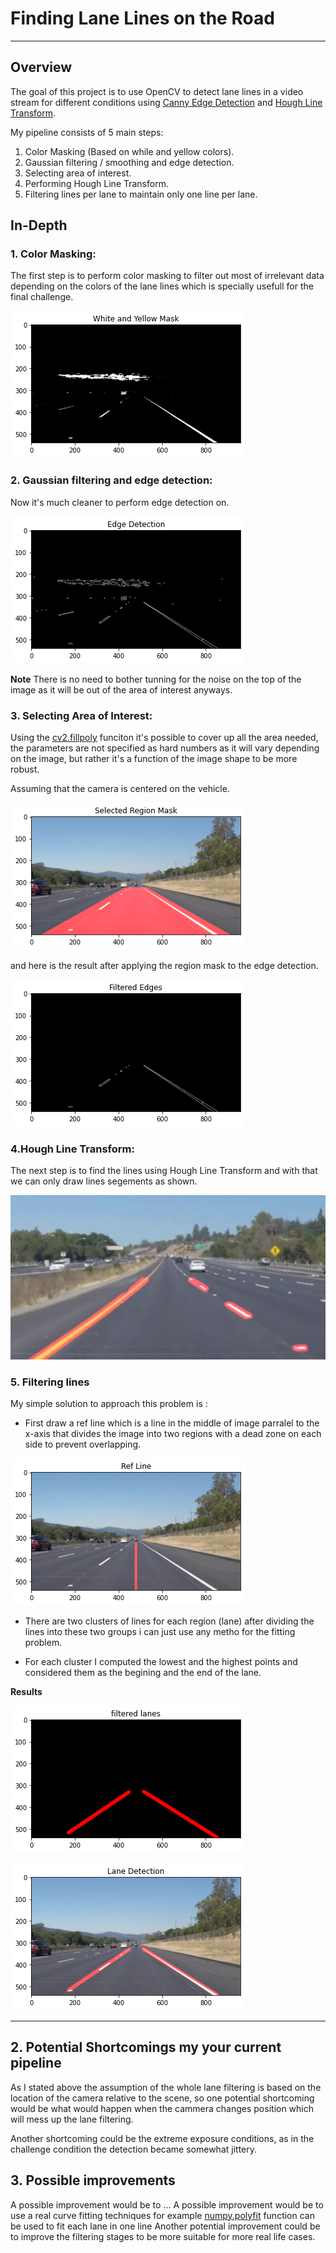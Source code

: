 # **Finding Lane Lines on the Road** 

---

## Overview

The goal of this project is to use OpenCV to detect lane lines in a video stream for different conditions using [Canny Edge Detection](https://en.wikipedia.org/wiki/Canny_edge_detector) and [Hough Line Transform](https://en.wikipedia.org/wiki/Hough_transform).

My pipeline consists of 5 main steps:


1. Color Masking (Based on while and yellow colors).
2. Gaussian filtering / smoothing and edge detection.
3. Selecting area of interest.
4. Performing Hough Line Transform.
5. Filtering lines per lane to maintain only one line per lane.


## In-Depth

### 1. Color Masking:

The first step is to perform color masking to filter out most of irrelevant data depending on the colors of the lane lines which is specially usefull for the final challenge.

![](https://github.com/HossamKhalil-hub01/CarND-P1-LaneLinesDetection/blob/master/examples/Color_Mask.png) 


### 2. Gaussian filtering and edge detection:

Now it's much cleaner to perform edge detection on.
 
![](https://github.com/HossamKhalil-hub01/CarND-P1-LaneLinesDetection/blob/master/examples/Edge_Detection.png)


**Note** There is no need to bother tunning for the noise on the top of the image as it will be out of the area of interest anyways.


### 3. Selecting Area of Interest:
Using the [cv2.fillpoly](https://docs.opencv.org/2.4/modules/core/doc/drawing_functions.html) funciton it's possible to cover up all the area needed, the parameters are not specified as hard numbers as it will vary depending on the image,
but rather it's a function of the image shape to be more robust.


Assuming that the camera is centered on the vehicle.

![](https://github.com/HossamKhalil-hub01/CarND-P1-LaneLinesDetection/blob/master/examples/Region_mask.png)

and here is the result after applying the region mask to the edge detection.


![](https://github.com/HossamKhalil-hub01/CarND-P1-LaneLinesDetection/blob/master/examples/Filtered_Edges.png)


### 4.Hough Line Transform:

The next step is to find the lines using Hough Line Transform and with that we can only draw lines segements as shown.



![](https://github.com/HossamKhalil-hub01/CarND-P1-LaneLinesDetection/blob/master/examples/Line_Segements.JPG)


### 5. Filtering lines

My simple solution to approach this problem is :

* First draw a ref line which is a line in the middle of image parralel to the x-axis that divides the image into two regions with a dead zone on each side to prevent overlapping.

 
![](https://github.com/HossamKhalil-hub01/CarND-P1-LaneLinesDetection/blob/master/examples/ref_line.png)


* There are two clusters of lines for each region (lane) after dividing the lines into these two groups i can just use any metho for the fitting problem.

* For each cluster I computed the lowest and the highest points and considered them as the begining and the end of the lane.


**Results**


![](https://github.com/HossamKhalil-hub01/CarND-P1-LaneLinesDetection/blob/master/examples/Filtered_lanes.png)


![](https://github.com/HossamKhalil-hub01/CarND-P1-LaneLinesDetection/blob/master/examples/final.png)


---

## 2. Potential Shortcomings my your current pipeline

As I stated above the assumption of the whole lane filtering is based on the location of the camera relative to the scene, 
so one potential shortcoming would be what would happen when the cammera changes position which will mess up the lane filtering.

Another shortcoming could be the extreme exposure conditions, as in the challenge condition the detection became somewhat jittery.



## 3. Possible improvements

A possible improvement would be to ...
A possible improvement would be to use a real curve fitting techniques for example [numpy.polyfit](https://numpy.org/doc/1.18/reference/generated/numpy.polyfit.html) function can be used to fit each lane in one line
Another potential improvement could be to improve the filtering stages to be more suitable for more real life cases.
